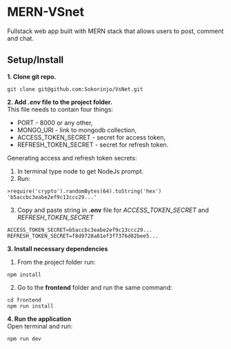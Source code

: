 # MERN-VSnet
Fullstack web app built with MERN stack that allows users to post, comment and chat.

## Setup/Install
**1. Clone git repo.**
```
git clone git@github.com:Sokorinjo/VsNet.git
```

**2. Add *.env* file to the project folder.**<br>
This file needs to contain four things:
* PORT - 8000 or any other,
* MONGO_URI - link to mongodb collection,
* ACCESS_TOKEN_SECRET - secret for access token,
* REFRESH_TOKEN_SECRET - secret for refresh token.

Generating access and refresh token secrets:
1. In terminal type node to get NodeJs prompt.
2. Run: 
```
>require('crypto').randomBytes(64).toString('hex')
'b5accbc3eabe2ef9c13ccc29...'
```
3. Copy and paste string in **.env** file for *ACCESS_TOKEN_SECRET* and *REFRESH_TOKEN_SECRET*
```
ACCESS_TOKEN_SECRET=b5accbc3eabe2ef9c13ccc29...
REFRESH_TOKEN_SECRET=f8d9728a81ef3f7376d82bee5...
```
**3. Install necessary dependencies** <br>
1. From the project folder run: 
```
npm install
```
2. Go to the **frontend** folder and run the same command: 
```
cd frontend 
npm run install
```

**4. Run the application**<br>
Open terminal and run: 
```
npm run dev
```
